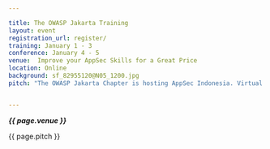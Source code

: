 ```yaml
---

title: The OWASP Jakarta Training 
layout: event
registration_url: register/
training: January 1 - 3
conference: January 4 - 5
venue:  Improve your AppSec Skills for a Great Price
location: Online
background: sf_82955120@N05_1200.jpg
pitch: "The OWASP Jakarta Chapter is hosting AppSec Indonesia. Virtual training courses will be given on TBD.The virtual training classes are 8 hour courses offered in 4-hour blocks on the two days above in each month.The trainings will begin at TBD Jakarta Time"<br>


---
```


<!-- rebuild 12 -->

***{{ page.venue }}***

{{ page.pitch }}

